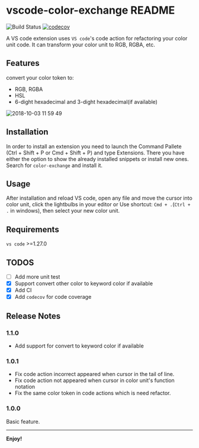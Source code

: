 # vscode-color-exchange README
![Build Status](https://travis-ci.org/IronLu233/vscode-color-exchange.svg?branch=master)
[![codecov](https://codecov.io/gh/IronLu233/vscode-color-exchange/branch/master/graph/badge.svg)](https://codecov.io/gh/IronLu233/vscode-color-exchange)

A VS code extension uses `VS code`'s code action for refactoring your color unit code. It can transform your color unit to RGB, RGBA, etc.

## Features
convert your color token to:
- RGB, RGBA
- HSL
- 6-dight hexadecimal and 3-dight hexadecimal(if available)

![2018-10-03 11 59 49](https://user-images.githubusercontent.com/20639676/46391328-f04f5280-c70e-11e8-8fb9-fe68ae643f8c.gif)
## Installation
In order to install an extension you need to launch the Command Pallete (Ctrl + Shift + P or Cmd + Shift + P) and type Extensions. There you have either the option to show the already installed snippets or install new ones. Search for `color-exchange` and install it.

## Usage
After installation and reload VS code, open any file and move the cursor into color unit, click the lightbulbs in your editor or Use shortcut: `Cmd + .`(`Ctrl + .` in windows), then select your new color unit.

## Requirements
`vs code` >=1.27.0

## TODOS
- [ ] Add more unit test
- [x] Support convert other color to keyword color if available
- [x] Add CI
- [x] Add `codecov` for code coverage
<!-- ## Known issues
- Code action will appear at incorrect place, when cursor after `;` in `rgb(255, 255, 255);` -->

## Release Notes
### 1.1.0
- Add support for convert to keyword color if available

### 1.0.1
- Fix code action incorrect appeared when cursor in the tail of line.
- Fix code action not appeared when cursor in color unit's function notation
- Fix the same color token in code actions which is need refactor.
### 1.0.0
Basic feature.

-----------------------------------------------------------------------------------------------------------
**Enjoy!**

